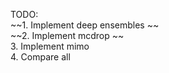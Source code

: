 TODO:  
~~1. Implement deep  ensembles ~~  
~~2. Implement mcdrop ~~  
3. Implement mimo   
4. Compare all  




